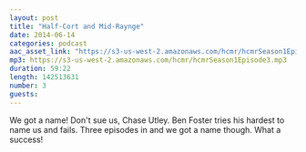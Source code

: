 ```yaml
---
layout: post
title: "Half-Cort and Mid-Raynge"
date: 2014-06-14
categories: podcast
aac_asset_link: "https://s3-us-west-2.amazonaws.com/hcmr/hcmrSeason1Episode3.mp3"
mp3: https://s3-us-west-2.amazonaws.com/hcmr/hcmrSeason1Episode3.mp3
duration: 59:22
length: 142513631
number: 3
guests: 
---
```


We got a name! Don't sue us, Chase Utley. Ben Foster tries his hardest to name us and fails. Three episodes in and we got a name though. What a success!
